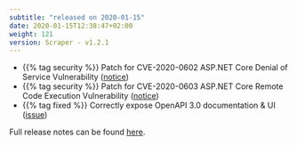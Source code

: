 ```yaml
---
subtitle: "released on 2020-01-15"
date: 2020-01-15T12:38:47+02:00
weight: 121
version: Scraper - v1.2.1
---
```


- {{% tag security %}} Patch for CVE-2020-0602 ASP.NET Core Denial of Service Vulnerability ([notice](https://github.com/tomkerkhove/promitor/issues/835))
- {{% tag security %}} Patch for CVE-2020-0603 ASP.NET Core Remote Code Execution Vulnerability ([notice](https://github.com/tomkerkhove/promitor/issues/836))
- {{% tag fixed %}} Correctly expose OpenAPI 3.0 documentation & UI ([issue](https://github.com/tomkerkhove/promitor/issues/840))

Full release notes can be found [here](https://github.com/tomkerkhove/promitor/releases/tag/1.2.1).
